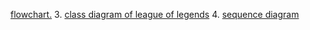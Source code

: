 [flowchart.](./Documentation.md/../flowchart%20league.png)
3. [class diagram of league of legends](./Documentation.md/#class-diagram-of-league-of-legends)
4. [sequence diagram](./league%20sequence%20diagram.png)

